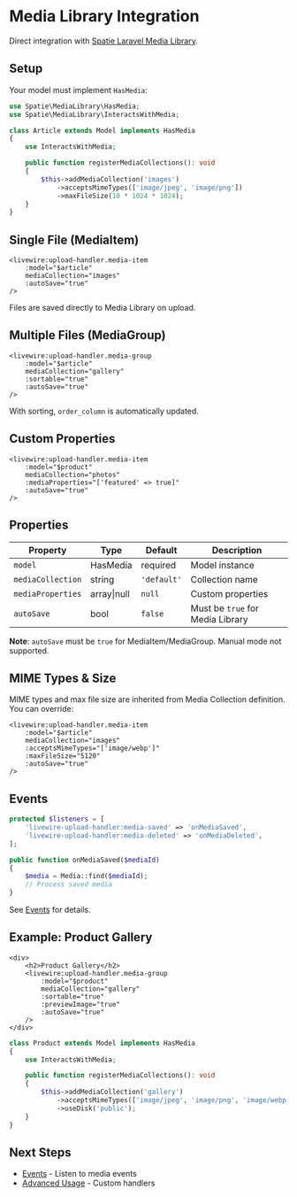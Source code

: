 # Media Library Integration

Direct integration with [Spatie Laravel Media Library](https://spatie.be/docs/laravel-medialibrary/).

## Setup

Your model must implement `HasMedia`:

```php
use Spatie\MediaLibrary\HasMedia;
use Spatie\MediaLibrary\InteractsWithMedia;

class Article extends Model implements HasMedia
{
    use InteractsWithMedia;

    public function registerMediaCollections(): void
    {
        $this->addMediaCollection('images')
            ->acceptsMimeTypes(['image/jpeg', 'image/png'])
            ->maxFileSize(10 * 1024 * 1024);
    }
}
```

## Single File (MediaItem)

```blade
<livewire:upload-handler.media-item
    :model="$article"
    mediaCollection="images"
    :autoSave="true"
/>
```

Files are saved directly to Media Library on upload.

## Multiple Files (MediaGroup)

```blade
<livewire:upload-handler.media-group
    :model="$article"
    mediaCollection="gallery"
    :sortable="true"
    :autoSave="true"
/>
```

With sorting, `order_column` is automatically updated.

## Custom Properties

```blade
<livewire:upload-handler.media-item
    :model="$product"
    mediaCollection="photos"
    :mediaProperties="['featured' => true]"
    :autoSave="true"
/>
```

## Properties

| Property | Type | Default | Description |
|----------|------|---------|-------------|
| `model` | HasMedia | required | Model instance |
| `mediaCollection` | string | `'default'` | Collection name |
| `mediaProperties` | array\|null | `null` | Custom properties |
| `autoSave` | bool | `false` | Must be `true` for Media Library |

**Note**: `autoSave` must be `true` for MediaItem/MediaGroup. Manual mode not supported.

## MIME Types & Size

MIME types and max file size are inherited from Media Collection definition. You can override:

```blade
<livewire:upload-handler.media-item
    :model="$article"
    mediaCollection="images"
    :acceptsMimeTypes="['image/webp']"
    :maxFileSize="5120"
    :autoSave="true"
/>
```

## Events

```php
protected $listeners = [
    'livewire-upload-handler:media-saved' => 'onMediaSaved',
    'livewire-upload-handler:media-deleted' => 'onMediaDeleted',
];

public function onMediaSaved($mediaId)
{
    $media = Media::find($mediaId);
    // Process saved media
}
```

See [Events](events.md) for details.

## Example: Product Gallery

```blade
<div>
    <h2>Product Gallery</h2>
    <livewire:upload-handler.media-group
        :model="$product"
        mediaCollection="gallery"
        :sortable="true"
        :previewImage="true"
        :autoSave="true"
    />
</div>
```

```php
class Product extends Model implements HasMedia
{
    use InteractsWithMedia;

    public function registerMediaCollections(): void
    {
        $this->addMediaCollection('gallery')
            ->acceptsMimeTypes(['image/jpeg', 'image/png', 'image/webp'])
            ->useDisk('public');
    }
}
```

## Next Steps

- [Events](events.md) - Listen to media events
- [Advanced Usage](advanced-usage.md) - Custom handlers
